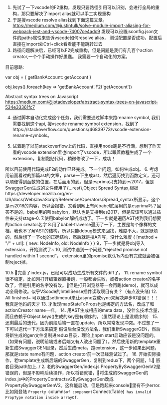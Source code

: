 1. 先试了一下vscode的F2重构，发现只要路径引用可以识别，会进行全局的重构，那只要解决了import alias就可以手工实现重构
2. 于是搜vscode resolve alias找到下面这篇文章。
https://medium.com/@justintulk/solve-module-import-aliasing-for-webpack-jest-and-vscode-74007ce4adc9
发现可以设置jsconfig.json文件的paths属性来告诉vscode如何resolve alias，
测试配置是否成功，配置后直接在import处Ctrl+click看看能不能跳转过去
3. 路径问题解决后，已经可以F2完成重构，但是问题是我们有几百个action creator,一个个手动操作好愚蠢。
我需要一个自动化的方案。

目前思路:
<!-- 如何生成下面这个obj -->
var obj = {
    getBankAccount: getAccount 
}

obj.keys().foreach(key => 'getBankAccount'.F2('getAccount'))

Abstract syntax trees on Javascript
https://medium.com/@jotadeveloper/abstract-syntax-trees-on-javascript-534e33361fc7

4. 通过脚本自动化完成这个任务，我们需要通过脚本来跑rename symbol, 我们需要找到这个api, 搜vscode rename symbol extension，找到了https://stackoverflow.com/questions/46839773/vscode-extension-rename-symbols。

5. 试着跑了以前stackoverflow上的代码，直接用node跑是不行滴，想到了昨天看的vscode extension里也import了vscode，所以跟着教程生成了一个extension，复制黏贴代码，稍微修改了一下，成功！

所以目前使用代码完成F2的动作已经完成。下一个问题，如何生成obj。
6. 考虑用前面看过的那篇ast的文章，parse一下生成ast，然后遍历找到函数定义，还可以顺便得到函数的位置，在后面用的到。但是esprima只支持到es2017，但是SwaggerGen生成的文件使用了{...rest},Object Spread Syntax,根据https://developer.mozilla.org/en-US/docs/Web/JavaScript/Reference/Operators/Spread_syntax所显示，这个是es2018的内容，所以会报错。又看到网上有问babel底层用的是esprima吗？回答不是的，babel用的叫babylon，默认也是支持到es2017，但是应该可以通过插件来支持stage-0.
7.使用babylon解析成功了。下一步就是遍历AST找到我们想要的action creator名字
8.用了babel-traverse遍历了一下，主要是每个像样的文档，我也不了解AST的结构，所以只能debug模式来回找，难度不大，就是挺烦的，然后想了一下obj的正确结构，然后就是搜API写，没什么难度
{
    [method + "/" + url]: {
        new: NodeInfo,
        old: NodeInfo
    }
}
9，下一步就是将obj导入extension，开始测试了~
10, 测试中遇到一个问题,“rejected promise not handled within 1 second”， extension里的promise默认1s内没有完成就会被强制reject掉。

<!-- 11. 发现一个问题，发现虽然rename调用成功了，但是并没有进行全局重构，发现加上jsconfig就好了。 -->
10.5 完善了index.js，已经可以成功生成所有文件的diff了。 
11. rename symbol很不稳定，比如刚打开编辑器直接跑，一般都会失败，或者action creator的名字改了，但是引用的名字没有改。但是打开浏览器等一会再跑(demo)，就可以成功全局修改。似乎VScode的IntellSense插件读取项目有关？（有点没头绪)
12. All finished~ 可以通过settimeout来让async变成sync来解决异步IO错误！！！我真是他妈的天才
13. 才发现mapStateToProps也是绑定的方法名，改成了和actionCreator name一样。
14. 用AST生成相应的meta data，没什么技术含量，而且依赖于Object.keys()生成的key是有顺序的，（虽然理论上是没顺序的）
15. 还剩最后的迭代，因为前段后端一直在update，所以常常发现冲突。不过想了一下可以迭代一下方法来搞定
假设后台没改方法名，我们重新SwaggerGEN，然后将新生成的gen文件复制进redux目录，理论上npm start启动应该是没问题的。（如果有问题，说明前端或者后端又有人改出问题了）。然后使用新的template重新生成SwaggerGEN目录，然后生成meta，跑extension，这一步如果出问题，那就是state name有问题，action creator前一次已经测试过了。
16. 开始实际操作，老template生成新后端的SwaggerGen，复制到redux下，两个问题，1. 嵌套目录path加上../ 2. 老的SwaggerGen/index.js PropertyBySwaggerGenV2是错误的，但是不影响后续操作，所以将错就错，将生成的SwaggerGen的index.js中的PropertyContractsv2BySwaggerGen改成PropertyBySwaggerGenV2。这样能启动，但是跑起来console里有不少error.比如刚登陆 `Property `columns` of component `Connect(Table)` has invalid PropType notation inside arrayOf`.